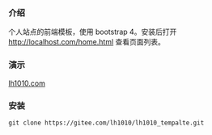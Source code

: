 ### 介绍
个人站点的前端模板，使用 bootstrap 4。安装后打开 http://localhost.com/home.html 查看页面列表。

### 演示
[lh1010.com](http://lh1010.com)


### 安装

```
git clone https://gitee.com/lh1010/lh1010_tempalte.git
```